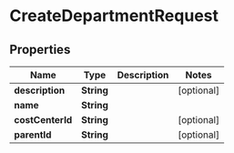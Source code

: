 

# CreateDepartmentRequest


## Properties

| Name | Type | Description | Notes |
|------------ | ------------- | ------------- | -------------|
|**description** | **String** |  |  [optional] |
|**name** | **String** |  |  |
|**costCenterId** | **String** |  |  [optional] |
|**parentId** | **String** |  |  [optional] |



